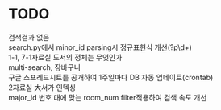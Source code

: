 # TODO

검색결과 없음<br>
search.py에서 minor_id parsing시 정규표현식 개선(?p<chr>\d+)<br>
1-1, 7-1자료실 도서의 정체는 무엇인가<br>
multi-search, 장바구니<br>
구글 스프레드시트를 공개하여 1주일마다 DB 자동 업데이트(crontab)<br>
2자료실 大서가 인덱싱<br>
major_id 번호 대에 맞는 room_num filter적용하여 검색 속도 개선<br>